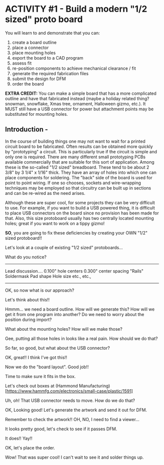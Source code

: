 # ACTIVITY #1 - Build a modern "1/2 sized" proto board

You will learn to and demonstrate that you can:
1. create a board outline
2. place a connector
3. place mounting holes
4. export the board to a CAD program
5. assess fit
6. re-position components to achieve mechanical clearance / fit
7. generate the required fabrication files
8. submit the design for DFM
9. order the board

**EXTRA CREDIT:**
You can make a simple board that has a more complicated outline and have that fabricated instead (maybe a holiday related thing? snowman, snowflake, Xmas tree, ornament, Halloween gizmo, etc.). It MUST still have a USB connector for power but attachment points may be substituted for mounting holes.

## Introduction - 

In the course of building things one may not want to wait for a printed circuit board to be fabricated. Often results can be obtained more quickly by "prototyping" a circuit. This is particularly true if the circuit is simple and only one is required. There are many different small prototyping PCBs available commercially that are suitable for this sort of application. Among these is the so-called "1/2 sized" breadboard. These tend to be about 2 3/8" by 3 1/4" x 1/16" thick. They have an array of holes into which one can place components for soldering. The "back" side of the board is used for point to point wiring. If one so chooses, sockets and wire-wrapping techniques may be employed so that circuitry can be built up in sections and can be re-wired as the need arises.

Although these are super cool, for some projects they can be very difficult to use. For example, if you want to build a USB powered thing, it is difficult to place USB connectors on the board since no provision has been made for that. Also, this size protoboard usually has two centrally located mounting holes; great if you want to work on a tippy gizmo!

**SO**, you are going to fix these deficiencies by creating your OWN "1/2" sized protoboard!!

Let's look at a couple of existing "1/2 sized" protoboards...

What do you notice?

*********************
Lead discussion....
0.100" hole centers
0.300" center spacing
"Rails"
Soldermask
Pad shape
Hole size
etc., etc.,
********************

OK, so now what is our approach?

Let's think about this!!

Hmmm... we need a board outline. How will we generate this? How will we get it from one
program into another? Do we need to worry about the position during import?

What about the mounting holes? How will we make those?

Gee, putting all those holes in looks like a real pain. How should we do that?

So far, so good, but what about the USB connector?

OK, great!! I think I've got this!!

Now we do the "board layout". Good job!!

Time to make sure it fits in the box.

Let's check out boxes at (Hammond Manufacturing)[https://www.hammfg.com/electronics/small-case/plastic/1591]

Uh, oh! That USB connector needs to move. How do we do that?

OK, Looking good! Let's generate the artwork and send it out for DFM.

Remember to check the artwork!! OH, NO, I need to find a viewer...

It looks pretty good, let's check to see if it passes DFM.

It does!! Yay!!

OK, let's place the order.

Wow! That was super cool! I can't wait to see it and solder things up.


